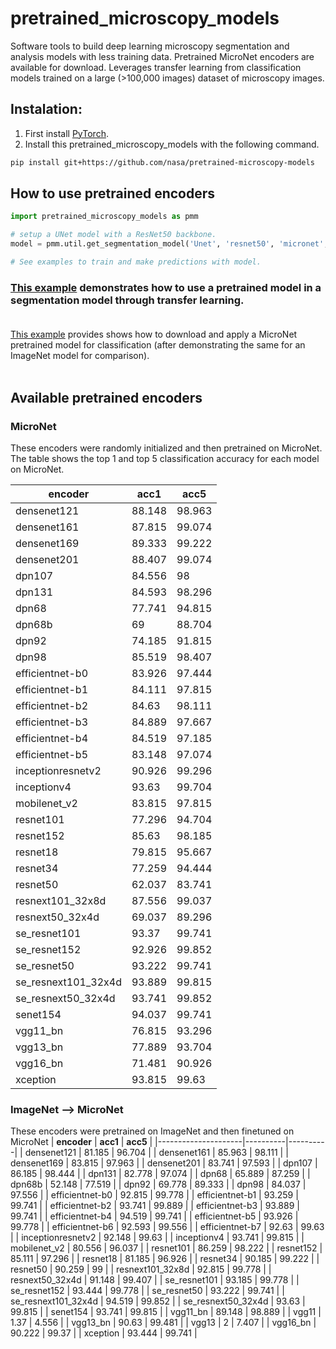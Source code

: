 # pretrained_microscopy_models

Software tools to build deep learning microscopy segmentation and analysis models with less training data. Pretrained MicroNet encoders are available for download. Leverages transfer learning from classification models trained on a large (>100,000 images) dataset of microscopy images. 

## Instalation:
1. First install [PyTorch](https://pytorch.org/).
2. Install this pretrained_microscopy_models with the following command.
```bash
pip install git+https://github.com/nasa/pretrained-microscopy-models
````

## How to use pretrained encoders
```python
import pretrained_microscopy_models as pmm

# setup a UNet model with a ResNet50 backbone.
model = pmm.util.get_segmentation_model('Unet', 'resnet50', 'micronet', classes=3)

# See examples to train and make predictions with model.
```
### [This example](examples/multiclass_segmentation_example.ipynb)  demonstrates how to use a pretrained model in a segmentation model through transfer learning. </br></br>

[This example](examples/classification_models_example.ipynb) provides shows how to download and apply a MicroNet pretrained  model for classification (after demonstrating the same for an ImageNet model for comparison). </br></br>




## Available pretrained encoders
### MicroNet
These encoders were randomly initialized and then pretrained on MicroNet. The table shows the top 1 and top 5 classification accuracy for each model on MicroNet.

| **encoder**         | **acc1** | **acc5** |
|---------------------|----------|----------|
| densenet121         | 88.148   | 98.963   |
| densenet161         | 87.815   | 99.074   |
| densenet169         | 89.333   | 99.222   |
| densenet201         | 88.407   | 99.074   |
| dpn107              | 84.556   | 98       |
| dpn131              | 84.593   | 98.296   |
| dpn68               | 77.741   | 94.815   |
| dpn68b              | 69       | 88.704   |
| dpn92               | 74.185   | 91.815   |
| dpn98               | 85.519   | 98.407   |
| efficientnet-b0     | 83.926   | 97.444   |
| efficientnet-b1     | 84.111   | 97.815   |
| efficientnet-b2     | 84.63    | 98.111   |
| efficientnet-b3     | 84.889   | 97.667   |
| efficientnet-b4     | 84.519   | 97.185   |
| efficientnet-b5     | 83.148   | 97.074   |
| inceptionresnetv2   | 90.926   | 99.296   |
| inceptionv4         | 93.63    | 99.704   |
| mobilenet_v2        | 83.815   | 97.815   |
| resnet101           | 77.296   | 94.704   |
| resnet152           | 85.63    | 98.185   |
| resnet18            | 79.815   | 95.667   |
| resnet34            | 77.259   | 94.444   |
| resnet50            | 62.037   | 83.741   |
| resnext101_32x8d    | 87.556   | 99.037   |
| resnext50_32x4d     | 69.037   | 89.296   |
| se_resnet101        | 93.37    | 99.741   |
| se_resnet152        | 92.926   | 99.852   |
| se_resnet50         | 93.222   | 99.741   |
| se_resnext101_32x4d | 93.889   | 99.815   |
| se_resnext50_32x4d  | 93.741   | 99.852   |
| senet154            | 94.037   | 99.741   |
| vgg11_bn            | 76.815   | 93.296   |
| vgg13_bn            | 77.889   | 93.704   |
| vgg16_bn            | 71.481   | 90.926   |
| xception            | 93.815   | 99.63    |

### ImageNet --> MicroNet
These encoders were pretrained on ImageNet and then finetuned on MicroNet
| **encoder**         | **acc1** | **acc5** |
|---------------------|----------|----------|
| densenet121         | 81.185   | 96.704   |
| densenet161         | 85.963   | 98.111   |
| densenet169         | 83.815   | 97.963   |
| densenet201         | 83.741   | 97.593   |
| dpn107              | 86.185   | 98.444   |
| dpn131              | 82.778   | 97.074   |
| dpn68               | 65.889   | 87.259   |
| dpn68b              | 52.148   | 77.519   |
| dpn92               | 69.778   | 89.333   |
| dpn98               | 84.037   | 97.556   |
| efficientnet-b0     | 92.815   | 99.778   |
| efficientnet-b1     | 93.259   | 99.741   |
| efficientnet-b2     | 93.741   | 99.889   |
| efficientnet-b3     | 93.889   | 99.741   |
| efficientnet-b4     | 94.519   | 99.741   |
| efficientnet-b5     | 93.926   | 99.778   |
| efficientnet-b6     | 92.593   | 99.556   |
| efficientnet-b7     | 92.63    | 99.63    |
| inceptionresnetv2   | 92.148   | 99.63    |
| inceptionv4         | 93.741   | 99.815   |
| mobilenet_v2        | 80.556   | 96.037   |
| resnet101           | 86.259   | 98.222   |
| resnet152           | 85.111   | 97.296   |
| resnet18            | 81.185   | 96.926   |
| resnet34            | 90.185   | 99.222   |
| resnet50            | 90.259   | 99       |
| resnext101_32x8d    | 92.815   | 99.778   |
| resnext50_32x4d     | 91.148   | 99.407   |
| se_resnet101        | 93.185   | 99.778   |
| se_resnet152        | 93.444   | 99.778   |
| se_resnet50         | 93.222   | 99.741   |
| se_resnext101_32x4d | 94.519   | 99.852   |
| se_resnext50_32x4d  | 93.63    | 99.815   |
| senet154            | 93.741   | 99.815   |
| vgg11_bn            | 89.148   | 98.889   |
| vgg11               | 1.37     | 4.556    |
| vgg13_bn            | 90.63    | 99.481   |
| vgg13               | 2        | 7.407    |
| vgg16_bn            | 90.222   | 99.37    |
| xception            | 93.444   | 99.741   |
